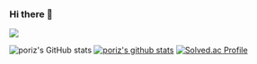 ### Hi there 👋

<!--
**poriz/poriz** is a ✨ _special_ ✨ repository because its `README.md` (this file) appears on your GitHub profile.

Here are some ideas to get you started:

- 🔭 I’m currently working on ...
- 🌱 I’m currently learning ...
- 👯 I’m looking to collaborate on ...
- 🤔 I’m looking for help with ...
- 💬 Ask me about ...
- 📫 How to reach me: ...
- 😄 Pronouns: ...
- ⚡ Fun fact: ...
-->

<a href="버튼을 눌렀을 때 이동할 링크" target="_blank"><img src="https://img.shields.io/github/languages/count/beygee/survive"/></a>

![poriz's GitHub stats](https://github-readme-stats.vercel.app/api?username=poriz&show_icons=true&theme=vue)
[![poriz's github stats](https://github-readme-stats.vercel.app/api/top-langs/?username=poriz&show_icons=true&hide_border=true&title_color=004386&icon_color=004386&layout=compact)](https://github.com/poriz)
[![Solved.ac Profile](http://mazassumnida.wtf/api/v2/generate_badge?boj=poriz)](https://solved.ac/poriz/)


